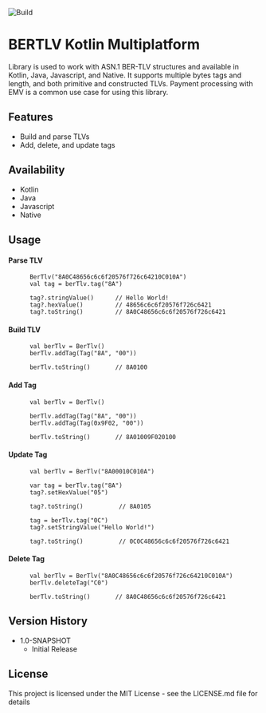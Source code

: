 ![Build](https://github.com/dowhilenotfalse/bertlv_kotlin_mpp/workflows/Build/badge.svg)

# BERTLV Kotlin Multiplatform

Library is used to work with ASN.1 BER-TLV structures and available in Kotlin, Java, Javascript, and Native. It supports multiple bytes tags and length, and both primitive and constructed TLVs. Payment processing with EMV is a common use case for using this library.

## Features
* Build and parse TLVs
* Add, delete, and update tags

## Availability
* Kotlin
* Java
* Javascript
* Native


## Usage


#### Parse TLV

```
      BerTlv("8A0C48656c6c6f20576f726c64210C010A")
      val tag = berTlv.tag("8A")
      
      tag?.stringValue()      // Hello World!
      tag?.hexValue()         // 48656c6c6f20576f726c6421
      tag?.toString()         // 8A0C48656c6c6f20576f726c6421
```

#### Build TLV

```
      val berTlv = BerTlv()
      berTlv.addTag(Tag("8A", "00"))
      
      berTlv.toString()       // 8A0100
```


#### Add Tag

```
      val berTlv = BerTlv()
      
      berTlv.addTag(Tag("8A", "00"))
      berTlv.addTag(Tag(0x9F02, "00"))
      
      berTlv.toString()       // 8A01009F020100
```

#### Update Tag

```
      val berTlv = BerTlv("8A00010C010A")
         
      var tag = berTlv.tag("8A")
      tag?.setHexValue("05")

      tag?.toString()          // 8A0105
      
      tag = berTlv.tag("0C")
      tag?.setStringValue("Hello World!")
      
      tag?.toString()          // 0C0C48656c6c6f20576f726c6421
```

#### Delete Tag

```
      val berTlv = BerTlv("8A0C48656c6c6f20576f726c64210C010A")      
      berTlv.deleteTag("C0")
      
      berTlv.toString()       // 8A0C48656c6c6f20576f726c6421
```

## Version History

* 1.0-SNAPSHOT
    * Initial Release

## License

This project is licensed under the MIT License - see the LICENSE.md file for details
